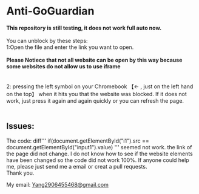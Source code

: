 # Anti-GoGuardian
**This repository is still testing, it does not work full auto now.**
<br><br>
You can unblock by these steps:
<br>
1:Open the file and enter the link you want to open.
<br><br>
**Please Notiece that not all website can be open by this way because some websites do not allow us to use iframe**
<br><br><br>
2: pressing the left symbol on your Chromebook 【← , just on the left hand on the top】 when it hits you that the website was blocked.
If it does not work, just press it again and again quickly or you can refresh the page.
<br><br>
 ## Issues:
The code:
diff'''
if(document.getElementById("i1").src == document.getElementById("input1").value)
'''
seemed not work. the link of the page did not change. I do not know how to see if the website elements have been changed so the code did not work 100%.
If anyone could help me, please just send me a email or creat a pull requests. 
<br>
Thank you.

My email:
Yang2906455468@gmail.com

